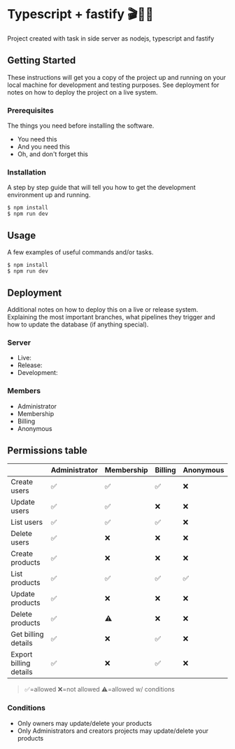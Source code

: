 # Typescript + fastify 🎬🔨💡
 
Project created with task in side server as nodejs, typescript and fastify 

## Getting Started

These instructions will get you a copy of the project up and running on your local machine for development and testing purposes. See deployment for notes on how to deploy the project on a live system.

### Prerequisites

The things you need before installing the software.

* You need this
* And you need this
* Oh, and don't forget this

### Installation

A step by step guide that will tell you how to get the development environment up and running.

```
$ npm install
$ npm run dev
```

## Usage

A few examples of useful commands and/or tasks.

```
$ npm install
$ npm run dev
```

## Deployment

Additional notes on how to deploy this on a live or release system. Explaining the most important branches, what pipelines they trigger and how to update the database (if anything special).

### Server

* Live:
* Release:
* Development:

### Members

* Administrator
* Membership
* Billing
* Anonymous

## Permissions table

|   | Administrator | Membership | Billing | Anonymous
|-- | --------------| ---------- | ------- | ---------
| Create users | ✅ | ✅ | ✅ | ❌ |
| Update users | ✅ | ✅ | ❌ | ❌ |
| List users | ✅ | ✅ | ✅ | ❌ |
| Delete users | ✅ | ❌ | ❌ | ❌ |
| Create products | ✅ | ❌ | ❌ | ❌ |
| List products   | ✅ | ✅ | ✅ | ✅ |
| Update products | ✅ | ❌ | ❌ | ❌ | 
| Delete products | ✅ | ⚠️ | ❌ | ❌ |
| Get billing details | ✅ | ❌ | ✅ | ❌ | 
| Export billing details | ✅ | ❌ | ✅ | ❌ |

> ✅=allowed ❌=not allowed ⚠️=allowed w/ conditions

### Conditions

* Only owners may update/delete your products
* Only Administrators and creators projects may update/delete your products
